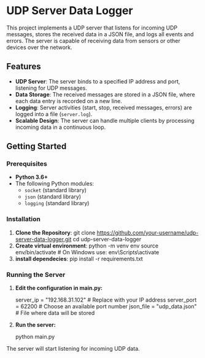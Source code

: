 # UDP Server Data Logger

This project implements a UDP server that listens for incoming UDP messages, stores the received data in a JSON file, and logs all events and errors. The server is capable of receiving data from sensors or other devices over the network.

## Features
- **UDP Server**: The server binds to a specified IP address and port, listening for UDP messages.
- **Data Storage**: The received messages are stored in a JSON file, where each data entry is recorded on a new line.
- **Logging**: Server activities (start, stop, received messages, errors) are logged into a file (`server.log`).
- **Scalable Design**: The server can handle multiple clients by processing incoming data in a continuous loop.

## Getting Started

### Prerequisites
- **Python 3.6+**
- The following Python modules:
  - `socket` (standard library)
  - `json` (standard library)
  - `logging` (standard library)

### Installation

1. **Clone the Repository**:
   git clone https://github.com/your-username/udp-server-data-logger.git
   cd udp-server-data-logger
2. **Create virtual environment**:
    python -m venv env
    source env/bin/activate  # On Windows use: env\Scripts\activate
3. **install dependecies**:
    pip install -r requirements.txt  


### Running the Server

1. **Edit the configuration in main.py:**

    server_ip = "192.168.31.102"  # Replace with your IP address
    server_port = 62200  # Choose an available port number
    json_file = "udp_data.json"  # File where data will be stored

2. **Run the server:**

    python main.py
 
The server will start listening for incoming UDP data.
    
